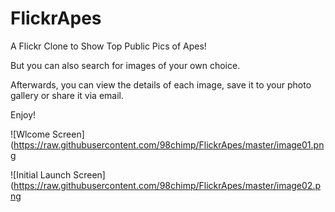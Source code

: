 # FlickrApes
A Flickr Clone to Show Top Public Pics of Apes!

But you can also search for images of your own choice.

Afterwards, you can view the details of each image, save it to your photo gallery or share it via email.

Enjoy!

![Wlcome Screen](https://raw.githubusercontent.com/98chimp/FlickrApes/master/image01.png

![Initial Launch Screen](https://raw.githubusercontent.com/98chimp/FlickrApes/master/image02.png
